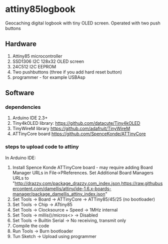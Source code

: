 # attiny85logbook
Geocaching digital logbook with tiny OLED screen.
Operated with two push buttons

## Hardware
1. Attiny85 microcontroller
2. SSD1306 I2C 128x32 OLED screen
3. 24C512 I2C EEPROM
4. Two pushbuttons (three if you add hard reset button)
5. programmer - for example USBAsp

## Software

### dependencies
1. Arduino IDE 2.3+
2. Tiny4kOLED library: https://github.com/datacute/Tiny4kOLED
3. TinyWireM library https://github.com/adafruit/TinyWireM
4. ATTinyCore board https://github.com/SpenceKonde/ATTinyCore

### steps to upload code to attiny
In Arduino IDE:
1. Install Spence Konde ATTinyCore board - may require adding  Board Manager URLs in File->PReferences. Set Additional Board Managers URLs to "http://drazzy.com/package_drazzy.com_index.json,https://raw.githubusercontent.com/damellis/attiny/ide-1.6.x-boards-manager/package_damellis_attiny_index.json"
2. Set Tools -> Board -> ATTinyCore -> ATTiny85/45/25 (no bootloader)
3. Set Tools -> Chip -> ATtiny85
4. Set Tools -> Clocksource + Speed -> 1MHz internal
5. Set Tools -> millis()/micros<> -> Disabled
6. Set Tools -> Builtin Serial -> No receiving, transmit only
7. Compile the code
8. Run Tools -> Burn bootloader
9. Tun Sketch -> Upload using programmer

   
